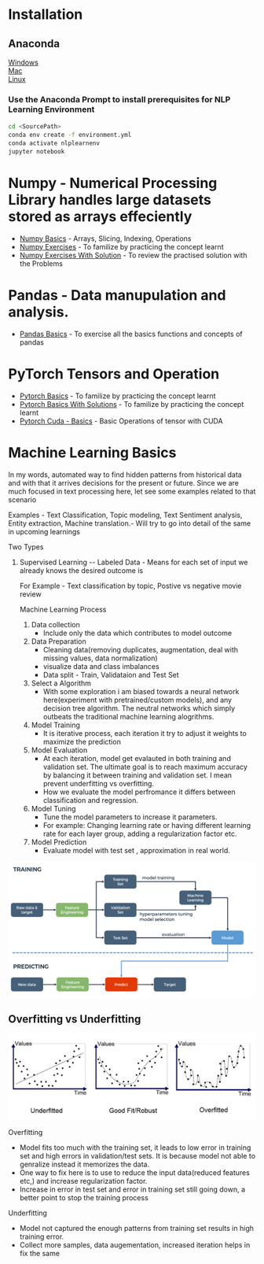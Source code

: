 # Installation
## Anaconda 

[Windows](https://docs.anaconda.com/anaconda/install/windows/)   
[Mac](https://docs.anaconda.com/anaconda/install/mac-os/)    
[Linux](https://docs.anaconda.com/anaconda/install/linux/)   

### Use the Anaconda Prompt to install prerequisites for NLP Learning Environment
```bash
cd <SourcePath>
conda env create -f environment.yml
conda activate nlplearnenv
jupyter notebook
```

# Numpy - Numerical Processing Library handles large datasets stored as arrays effeciently

- [Numpy Basics](https://github.com/barathvaj/NLP-Learning-And-Training/blob/master/Installation%20and%20Basics/Numpy%20Basics.ipynb) - Arrays, Slicing, Indexing, Operations
- [Numpy Exercises](https://github.com/barathvaj/NLP-Learning-And-Training/blob/master/Installation%20and%20Basics/Numpy-Exercises.ipynb) - To familize by practicing the concept learnt
- [Numpy Exercises With Solution](https://github.com/barathvaj/NLP-Learning-And-Training/blob/master/Installation%20and%20Basics/Numpy-Exercises%20-%20With%20Solutions.ipynb) - To review the practised solution with the Problems

# Pandas - Data manupulation and analysis.
- [Pandas Basics](https://github.com/barathvaj/NLP-Learning-And-Training/blob/master/Installation%20and%20Basics/Pandas%20Basics.ipynb) - To exercise all the basics functions and concepts of pandas

# PyTorch Tensors and Operation
- [Pytorch Basics](https://github.com/barathvaj/NLP-Learning-And-Training/blob/master/Installation%20and%20Basics/Pytorch%20Basics%20Exercises.ipynb) - To familize by practicing the concept learnt
- [Pytorch Basics With Solutions](https://github.com/barathvaj/NLP-Learning-And-Training/blob/master/Installation%20and%20Basics/Pytorch%20Basics%20Exercises%20-%20With%20Solutions.ipynb) - To familize by practicing the concept learnt
- [Pytorch Cuda - Basics](https://github.com/barathvaj/NLP-Learning-And-Training/blob/master/Installation%20and%20Basics/Pytorch-Cuda.ipynb) - Basic Operations of tensor with CUDA
# Machine Learning Basics

In my words, automated way to find hidden patterns from historical data and with that it arrives decisions for the present or future. Since we are much focused in text processing here, let see some examples related to that scenario

Examples - Text Classification, Topic modeling, Text Sentiment analysis, Entity extraction, Machine translation.- Will try to go into detail of the same in upcoming learnings

Two Types

1) Supervised Learning
   -- Labeled Data - Means for each set of input we already knows the desired outcome is
   
   For Example - Text classification by topic, Postive vs negative movie review
   
   Machine Learning Process
   
   1) Data collection
      -  Include only the data which contributes to model outcome       
   2) Data Preparation
      -  Cleaning data(removing duplicates, augmentation, deal with missing values, data normalization)
      -  visualize data and class imbalances
      -  Data split - Train, Validataion and Test Set
   3) Select a Algorithm
      -  With some exploration i am biased towards a neural network here(experiment with pretrained/custom models), and any decision tree algorithm. The neutral networks which simply outbeats the traditional machine learning alogrithms.
   4)  Model Training
       - It is iterative process, each iteration it try to adjust it weights to maximize the prediction
   5) Model Evaluation
       - At each iteration, model get evalauted in both training and validation set. The ultimate goal is to reach maximum accuracy by balancing it between training and validation set. I mean prevent underfitting vs overfitting. 
       - How we evaluate the model perfromance it differs between classification and regression. 
   6) Model Tuning
       - Tune the model parameters to increase it parameters. 
       - For example: Changing learning rate or having different learning rate for each layer group, adding a regularization factor etc.
    7) Model Prediction
       - Evaluate model with test set , approximation in real world. 
     
     
  ![alt text](https://github.com/barathvaj/NLP-Learning-And-Training/blob/master/Images/ML_process.png) 
  
## Overfitting vs Underfitting
  
   ![alt text](https://github.com/barathvaj/NLP-Learning-And-Training/blob/master/Images/overfit.png) 
  
  Overfitting
  -   Model fits too much with the training set, it leads to low error in training set and high errors in validation/test sets. It is because model not able to genralize instead it memorizes the data.
  -   One way to fix here is to use to reduce the input data(reduced features etc,) and increase regularization factor.
  -   Increase in error in test set and error in training set still going down, a better point to stop the training process
  
  Underfitting
  -   Model not captured the enough patterns from training set results in high training error. 
  -   Collect more samples, data augementation, increased iteration helps in fix the same
  
